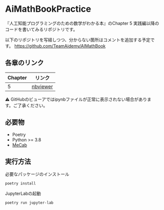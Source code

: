 # AiMathBookPractice

『人工知能プログラミングのための数学がわかる本』のChapter 5 実践編以降のコードを書いてみるリポジトリです。

以下のリポジトリを写経しつつ、分からない箇所はコメントを追加する予定です。
https://github.com/TeamAidemy/AIMathBook

## 各章のリンク

|Chapter|リンク|
|--|--|
|5|[nbviewer](https://nbviewer.jupyter.org/github/nafuka11/AIMathBookPractice/blob/main/notebook/chapter5.ipynb)|

:warning: GitHubのビューアではipynbファイルが正常に表示されない場合があります。ご了承ください。

## 必要物
- Poetry
- Python >= 3.8
- [MeCab](http://taku910.github.io/mecab/)

## 実行方法
必要なパッケージのインストール
```bash
poetry install
```

JupyterLabの起動
```bash
poetry run jupyter-lab
```

